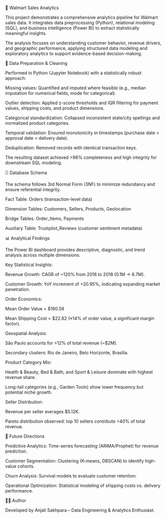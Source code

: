 🛒 Walmart Sales Analytics

This project demonstrates a comprehensive analytics pipeline for Walmart sales data. It integrates data preprocessing (Python), relational modeling (SQL), and business intelligence (Power BI) to extract statistically meaningful insights.

The analysis focuses on understanding customer behavior, revenue drivers, and geographic performance, applying structured data modeling and exploratory analytics to support evidence-based decision-making.


🧹 Data Preparation & Cleaning

Performed in Python (Jupyter Notebook) with a statistically robust approach:

Missing values: Quantified and imputed where feasible (e.g., median imputation for numerical fields, mode for categorical).

Outlier detection: Applied z-score thresholds and IQR filtering for payment values, shipping costs, and product dimensions.

Categorical standardization: Collapsed inconsistent state/city spellings and normalized product categories.

Temporal validation: Ensured monotonicity in timestamps (purchase date < approval date < delivery date).

Deduplication: Removed records with identical transaction keys.

The resulting dataset achieved >98% completeness and high integrity for downstream SQL modeling.


🗄️ Database Schema

The schema follows 3rd Normal Form (3NF) to minimize redundancy and ensure referential integrity.

Fact Table: Orders (transaction-level data)

Dimension Tables: Customers, Sellers, Products, Geolocation

Bridge Tables: Order_Items, Payments

Auxiliary Table: Trustpilot_Reviews (customer sentiment metadata)


📊 Analytical Findings

The Power BI dashboard provides descriptive, diagnostic, and trend analysis across multiple dimensions.

Key Statistical Insights:

Revenue Growth: CAGR of ~120% from 2016 to 2018 (0.1M → 8.7M).

Customer Growth: YoY increment of +20.95%, indicating expanding market penetration.

Order Economics:

Mean Order Value = $160.58

Mean Shipping Cost = $22.82 (≈14% of order value, a significant margin factor).

Geospatial Analysis:

São Paulo accounts for >12% of total revenue (~$2M).

Secondary clusters: Rio de Janeiro, Belo Horizonte, Brasília.

Product Category Mix:

Health & Beauty, Bed & Bath, and Sport & Leisure dominate with highest revenue share.

Long-tail categories (e.g., Garden Tools) show lower frequency but potential niche growth.

Seller Distribution:

Revenue per seller averages $5.12K.

Pareto distribution observed: top 10 sellers contribute >40% of total revenue.


📌 Future Directions

Predictive Analytics: Time-series forecasting (ARIMA/Prophet) for revenue prediction.

Customer Segmentation: Clustering (K-means, DBSCAN) to identify high-value cohorts.

Churn Analysis: Survival models to evaluate customer retention.

Operational Optimization: Statistical modeling of shipping costs vs. delivery performance.


👨‍💻 Author

Developed by Anjali Sakhpara – Data Engineering & Analytics Enthusiast.
